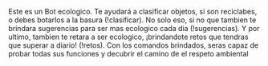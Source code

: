 Este es un Bot ecologico.
Te ayudará a clasificar objetos, si son reciclabes, o debes botarlos a la basura (!clasificar). 
No solo eso, si no que tambien te brindara sugerencias para ser mas ecologico cada dia (!sugerencias). 
Y por ultimo, tambien te retara a ser ecologico, ¡brindandote retos que tendras que superar a diario! (!retos).
Con los comandos brindados, seras capaz de probar todas sus funciones y decubrir el camino de el respeto ambiental
